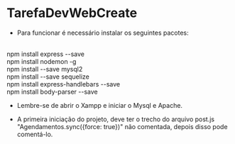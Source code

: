 # TarefaDevWebCreate


- Para funcionar é necessário instalar os seguintes pacotes: 
<br>
npm install express --save
<br>
npm install nodemon -g
<br>
npm install --save mysql2
<br>
npm install --save sequelize
<br>
npm install express-handlebars --save
<br>
npm install body-parser --save
<br>

- Lembre-se de abrir o Xampp e iniciar o Mysql e Apache.

- A primeira iniciação do projeto, deve ter o trecho do arquivo post.js "Agendamentos.sync({force: true})" não comentada, depois disso pode comentá-lo.


